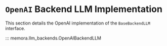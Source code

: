# `OpenAI` Backend LLM Implementation

This section details the OpenAI implementation of the `BaseBackendLLM` interface.

::: memora.llm_backends.OpenAIBackendLLM